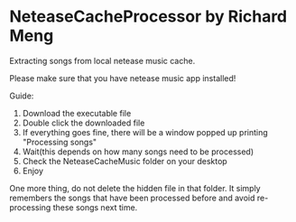 # NeteaseCacheProcessor by Richard Meng

Extracting songs from local netease music cache.

Please make sure that you have netease music app installed!

Guide:
  1. Download the executable file
  2. Double click the downloaded file
  3. If everything goes fine, there will be a window popped up printing "Processing songs"
  4. Wait(this depends on how many songs need to be processed)
  5. Check the NeteaseCacheMusic folder on your desktop
  6. Enjoy
  
One more thing, do not delete the hidden file in that folder. It simply remembers the songs that have been processed before and avoid re-processing these songs next time.
